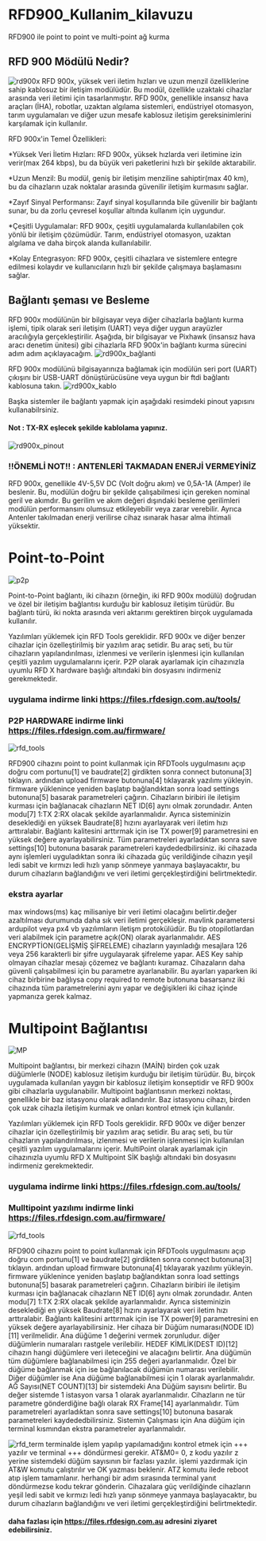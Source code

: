 # RFD900_Kullanim_kilavuzu
RFD900 ile point to point ve multi-point ağ kurma 
## RFD 900 Mödülü Nedir?
![rd900x](https://github.com/Numan-Aktas/RFD900_Kullan-m_k-lavuzu/blob/main/images/rfd900x.jpg)
RFD 900x, yüksek veri iletim hızları ve uzun menzil özelliklerine sahip kablosuz bir iletişim modülüdür. Bu modül, özellikle uzaktaki cihazlar arasında veri iletimi için tasarlanmıştır. RFD 900x, genellikle insansız hava araçları (İHA), robotlar, uzaktan algılama sistemleri, endüstriyel otomasyon, tarım uygulamaları ve diğer uzun mesafe kablosuz iletişim gereksinimlerini karşılamak için kullanılır.

RFD 900x'in Temel Özellikleri:

*Yüksek Veri İletim Hızları: RFD 900x, yüksek hızlarda veri iletimine izin verir(max 264 kbps), bu da büyük veri paketlerini hızlı bir şekilde aktarabilir.

*Uzun Menzil: Bu modül, geniş bir iletişim menziline sahiptir(max 40 km), bu da cihazların uzak noktalar arasında güvenilir iletişim kurmasını sağlar.

*Zayıf Sinyal Performansı: Zayıf sinyal koşullarında bile güvenilir bir bağlantı sunar, bu da zorlu çevresel koşullar altında kullanım için uygundur.

*Çeşitli Uygulamalar: RFD 900x, çeşitli uygulamalarda kullanılabilen çok yönlü bir iletişim çözümüdür. Tarım, endüstriyel otomasyon, uzaktan algılama ve daha birçok alanda kullanılabilir.

*Kolay Entegrasyon: RFD 900x, çeşitli cihazlara ve sistemlere entegre edilmesi kolaydır ve kullanıcıların hızlı bir şekilde çalışmaya başlamasını sağlar.

## Bağlantı şeması ve Besleme
RFD 900x modülünün bir bilgisayar veya diğer cihazlarla bağlantı kurma işlemi, tipik olarak seri iletişim (UART) veya diğer uygun arayüzler aracılığıyla gerçekleştirilir. Aşağıda, bir bilgisayar ve Pixhawk (insansız hava aracı denetim ünitesi) gibi cihazlarla RFD 900x'in bağlantı kurma sürecini adım adım açıklayacağım.
![rd900x_bağlanti](https://github.com/Numan-Aktas/RFD900_Kullan-m_k-lavuzu/blob/main/images/RFD900x_FTDI_SM.jpg)

RFD 900x modülünü bilgisayarınıza bağlamak için modülün seri port (UART) çıkışını bir USB-UART dönüştürücüsüne veya uygun bir ftdi bağlantı kablosuna takın.
![rd900x_kablo](https://github.com/Numan-Aktas/RFD900_Kullan-m_k-lavuzu/blob/main/images/ba%C4%9Flant%C4%B1.png)

Başka sistemler ile bağlantı yapmak için aşağıdaki resimdeki pinout yapısını kullanabilrsiniz.
#### Not : TX-RX eşlecek şekilde kablolama yapınız.
![rd900x_pinout](https://github.com/Numan-Aktas/RFD900_Kullan-m_k-lavuzu/blob/main/images/pinout.png)

### !!ÖNEMLİ NOT!! : ANTENLERİ TAKMADAN ENERJİ VERMEYİNİZ

RFD 900x, genellikle 4V-5,5V DC (Volt doğru akım) ve 0,5A-1A (Amper) ile beslenir. Bu, modülün doğru bir şekilde çalışabilmesi için gereken nominal geril ve akımdır. Bu gerilim ve akım değeri dışındaki besleme gerilimleri modülün performansını olumsuz etkileyebilir veya zarar verebilir. Ayrıca Antenler takılmadan enerji verilirse cihaz ısınarak hasar alma ihtimali yüksektir.

# Point-to-Point
![p2p](https://github.com/Numan-Aktas/RFD900_Kullan-m_k-lavuzu/blob/main/images/p2p_connect.png)

Point-to-Point bağlantı, iki cihazın (örneğin, iki RFD 900x modülü) doğrudan ve özel bir iletişim bağlantısı kurduğu bir kablosuz iletişim türüdür. Bu bağlantı türü, iki nokta arasında veri aktarımı gerektiren birçok uygulamada kullanılır.

Yazılımları yüklemek için RFD Tools gereklidir. RFD 900x ve diğer benzer cihazlar için özelleştirilmiş bir yazılım araç setidir. Bu araç seti, bu tür cihazların yapılandırılması, izlenmesi ve verilerin işlenmesi için kullanılan çeşitli yazılım uygulamalarını içerir. P2P olarak ayarlamak için cihazınızla uyumlu RFD X hardware başlığı altındaki bin dosyasını indirmeniz gerekmektedir.
### uygulama indirme linki  https://files.rfdesign.com.au/tools/
### P2P HARDWARE indirme linki https://files.rfdesign.com.au/firmware/

![rfd_tools](https://github.com/Numan-Aktas/RFD900_Kullan-m_k-lavuzu/blob/main/images/p2p_param.png)

RFD900 cihazını point to point kullanmak için RFDTools uygulmasını açıp doğru com portunu[1] ve baudrate[2] girdikten sonra connect butonuna[3] tıklayın. ardından upload firmware butonuna[4] tıklayarak yazılımı yükleyin. firmware yüklenince yeniden başlatıp bağlandıktan sonra load settings butonuna[5] basarak parametreleri çağırın. Cihazların biribiri ile iletişim kurması için bağlanacak cihazların NET ID[6] aynı olmak zorundadır. Anten modu[7] 1:TX 2:RX olacak şekilde ayarlanmalıdır. Ayrıca sisteminizin deseklediği en yüksek Baudrate[8] hızını ayarlayarak veri iletim hızı arttıralabir. Bağlantı kalitesini arttırmak için ise TX power[9] parametresini en yüksek değere ayarlayabilirsiniz. Tüm parametreleri ayarladıktan sonra save settings[10] butonuna basarak parametreleri kaydededbilirsiniz. iki cihazada aynı işlemleri uyguladıktan sonra iki cihazada güç verildiğinde cihazın yeşil ledi sabit ve kırmızı ledi hızlı yanıp sönmeye yanmaya başlayacaktır, bu durum cihazların bağlandığını ve veri iletimi gerçekleştirdiğini belirtmektedir.

### ekstra ayarlar
max windows(ms) kaç milisaniye bir veri iletimi olacağını belirtir.değer azaltılması durumunda daha sık veri iletimi gerçekleşir. mavlink parametersi ardupilot veya px4 vb yazılımların iletişm protokülüdür. Bu tip otopilotlardan veri alabilmek için parametre açık(ON) olarak ayarlanmalıdır. AES ENCRYPTİON(GELİŞMİŞ ŞİFRELEME) cihazların yayınladığı mesajlara 126 veya 256 karakterli bir şifre uygulayarak şifreleme yapar. AES Key sahip olmayan cihazlar mesajı çözemez ve bağlantı kuramaz. Cihazaların daha güvenli çalışabilmesi için bu parametre ayarlanabilir. Bu ayarları yaparken iki cihaz birbirine bağlıysa copy required to remote butonuna basarsanız iki cihazında tüm parametrelerini aynı yapar ve değişikleri iki cihaz içinde yapmanıza gerek kalmaz.

# Multipoint Bağlantısı

![MP](https://github.com/Numan-Aktas/RFD900_Kullan-m_k-lavuzu/blob/main/images/multipoint_connection.png)

Multipoint bağlantısı, bir merkezi cihazın (MAİN) birden çok uzak düğümlerle (NODE) kablosuz iletişim kurduğu bir iletişim türüdür. Bu, birçok uygulamada kullanılan yaygın bir kablosuz iletişim konseptidir ve RFD 900x gibi cihazlarla uygulanabilir. Multipoint bağlantısının merkezi noktası, genellikle bir baz istasyonu olarak adlandırılır. Baz istasyonu cihazı, birden çok uzak cihazla iletişim kurmak ve onları kontrol etmek için kullanılır.

Yazılımları yüklemek için RFD Tools gereklidir. RFD 900x ve diğer benzer cihazlar için özelleştirilmiş bir yazılım araç setidir. Bu araç seti, bu tür cihazların yapılandırılması, izlenmesi ve verilerin işlenmesi için kullanılan çeşitli yazılım uygulamalarını içerir. MultiPoint olarak ayarlamak için cihazınızla uyumlu RFD X Multipoint SİK başlığı altındaki bin dosyasını indirmeniz gerekmektedir.
### uygulama indirme linki  https://files.rfdesign.com.au/tools/
### Mulltipoint yazılımı indirme linki https://files.rfdesign.com.au/firmware/

![rfd_tools](https://github.com/Numan-Aktas/RFD900_Kullan-m_k-lavuzu/blob/main/images/mp.png)

RFD900 cihazını point to point kullanmak için RFDTools uygulmasını açıp doğru com portunu[1] ve baudrate[2] girdikten sonra connect butonuna[3] tıklayın. ardından upload firmware butonuna[4] tıklayarak yazılımı yükleyin. firmware yüklenince yeniden başlatıp bağlandıktan sonra load settings butonuna[5] basarak parametreleri çağırın. Cihazların biribiri ile iletişim kurması için bağlanacak cihazların NET ID[6] aynı olmak zorundadır. Anten modu[7] 1:TX 2:RX olacak şekilde ayarlanmalıdır. Ayrıca sisteminizin deseklediği en yüksek Baudrate[8] hızını ayarlayarak veri iletim hızı arttıralabir. Bağlantı kalitesini arttırmak için ise TX power[9] parametresini en yüksek değere ayarlayabilirsiniz. Her cihaza bir Düğüm numarası(NODE ID)[11] verilmelidir. Ana düğüme 1 değerini vermek zorunludur. diğer düğümlerin numaraları rastgele verilebilir. HEDEF KİMLİK(DEST ID)[12] cihazın hangi düğümlere veri ileteceğini ve alacağını belirtir. Ana düğümün tüm düğümlere bağlanabilmesi için 255 değeri ayarlanmalıdır. Özel bir düğüme bağlanmak için ise bağlanılacak düğümün numarası verilebilir. Diğer düğümler ise Ana düğüme bağlanabilmesi için 1 olarak ayarlanmalıdır. AĞ Sayısı(NET COUNT)[13] bir sistemdeki Ana Düğüm sayısını belirtir. Bu değer sistemde 1 istasyon varsa 1 olarak ayarlanmalıdır. Cihazların ne tür parametre gönderdiğine bağlı olarak RX Frame[14] ayarlanmalıdır. Tüm parametreleri ayarladıktan sonra save settings[10] butonuna basarak parametreleri kaydededbilirsiniz. Sistemin Çalışması için Ana düğüm için terminal kısmından ekstra parametreler ayarlanmalıdır. 

![rfd_term](https://github.com/Numan-Aktas/RFD900_Kullan-m_k-lavuzu/blob/main/images/terminal_code.png)
terminalde işlem yapılıp yapılamadığını kontrol etmek için +++ yazılır ve terminal +++ döndürmesi gerekir. AT&M0= 0, z kodu yazılır z yerine sistemdeki düğüm sayısının bir fazlası yazılır. işlemi yazdırmak için AT&W komutu çalıştırılır ve OK yazması beklenir. ATZ komutu ilede reboot atıp işlem tamamlanır. herhangi bir adım sırasında terminal yanıt döndürmezse kodu tekrar gönderin. Cihazalara güç verildiğinde cihazların yeşil ledi sabit ve kırmızı ledi hızlı yanıp sönmeye yanmaya başlayacaktır, bu durum cihazların bağlandığını ve veri iletimi gerçekleştirdiğini belirtmektedir.

#### daha fazlası için https://files.rfdesign.com.au adresini ziyaret edebilirsiniz.
